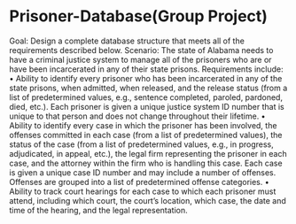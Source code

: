 # Prisoner-Database(Group Project)
Goal: Design a complete database structure that meets all of the requirements described below.
Scenario:  The state of Alabama needs to have a criminal justice system to manage all of the prisoners who are or have been incarcerated in any of their state prisons. Requirements include:
•	Ability to identify every prisoner who has been incarcerated in any of the state prisons, when admitted, when released, and the release status (from a list of predetermined values, e.g., sentence completed, paroled, pardoned, died, etc.). Each prisoner is given a unique justice system ID number that is unique to that person and does not change throughout their lifetime.
•	Ability to identify every case in which the prisoner has been involved, the offenses committed in each case (from a list of predetermined values), the status of the case (from a list of predetermined values, e.g., in progress, adjudicated, in appeal, etc.), the legal firm representing the prisoner in each case, and the attorney within the firm who is handling this case. Each case is given a unique case ID number and may include a number of offenses. Offenses are grouped into a list of predetermined offense categories.
•	Ability to track court hearings for each case to which each prisoner must attend, including which court, the court’s location, which case, the date and time of the hearing, and the legal representation.
